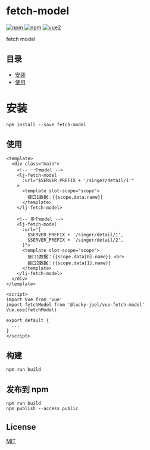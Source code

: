 # fetch-model
[![npm](https://img.shields.io/npm/v/fetch-model.svg) ![npm](https://img.shields.io/npm/dm/fetch-model.svg)](https://www.npmjs.com/package/fetch-model)
[![vue2](https://img.shields.io/badge/vue-2.x-brightgreen.svg)](https://vuejs.org/)

fetch model

## 目录
- [安装](#安装)
- [使用](#使用)

# 安装
```
npm install --save fetch-model
```

## 使用
```
<template>
  <div class="main">
    <!-- 一个model -->
    <lj-fetch-model 
      :url="$SERVER_PREFIX + '/singer/detail/1'"
    >
      <template slot-scope="scope">
        接口1数据：{{scope.data.name}}
      </template>
    </lj-fetch-model>

    <!-- 多个model -->
    <lj-fetch-model 
      :url="[
        $SERVER_PREFIX + '/singer/detail/1',
        $SERVER_PREFIX + '/singer/detail/2',
      ]">
      <template slot-scope="scope">
        接口1数据：{{scope.data[0].name}} <br>
        接口2数据：{{scope.data[1].name}}
      </template>
    </lj-fetch-model>
  </div>
</template>

<script>
import Vue from 'vue'
import fetchModel from '@lucky-joel/vue-fetch-model'
Vue.use(fetchModel)

export default {
  ...
}
</script>
```

## 构建
```
npm run build
```

## 发布到 npm

```
npm run build
npm publish --access public
```

## License
[MIT](http://opensource.org/licenses/MIT)
